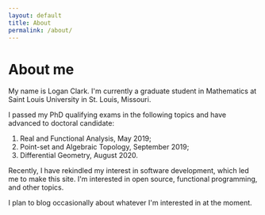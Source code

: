 ```yaml
---
layout: default
title: About
permalink: /about/
---
```

# About me

My name is Logan Clark. I'm currently a graduate student in Mathematics at Saint Louis University in St. Louis, Missouri.

I passed my PhD qualifying exams in the following topics and have advanced to doctoral candidate:
1. Real and Functional Analysis, May 2019;
2. Point-set and Algebraic Topology, September 2019;
2. Differential Geometry, August 2020.

Recently, I have rekindled my interest in software development, which led me to make this site. I'm interested in open source, functional programming, and other topics.

I plan to blog occasionally about whatever I'm interested in at the moment.